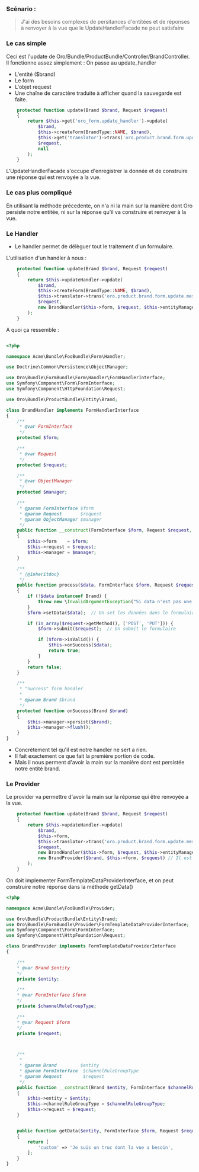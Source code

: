 ### Scénario : 

> J'ai des besoins complexes de persitances d'entitées et de réponses à renvoyer à la vue que le  UpdateHandlerFacade ne peut satisfaire

### Le cas simple

 Ceci est l'update de Oro/Bundle/ProductBundle/Controller/BrandController.
Il fonctionne assez simplement :  On passe au update_handler 
- L'entité ($brand)
- Le form
- L'objet request
- Une chaîne de caractère traduite à afficher quand la sauvegarde est faite.

```php
    protected function update(Brand $brand, Request $request)
    {
        return $this->get('oro_form.update_handler')->update(
            $brand,  
            $this->createForm(BrandType::NAME, $brand),   
            $this->get('translator')->trans('oro.product.brand.form.update.messages.saved'), 
            $request,
            null
        );
    }
```

 L'UpdateHandlerFacade s'occupe d'enregistrer la donnée et de construire une réponse qui est renvoyée a la vue.
### Le cas plus compliqué

En utilisant la méthode précedente, on n'a ni la main sur la manière dont Oro persiste notre entitée, ni sur la réponse qu'il va construire et renvoyer à la vue.

### Le Handler
- Le handler permet de délèguer tout le traitement d'un formulaire.

L'utilisation d'un handler à nous :

```php
    protected function update(Brand $brand, Request $request)
    {
        return $this->updateHandler->update(
            $brand,  
            $this->createForm(BrandType::NAME, $brand),   
            $this->translator->trans('oro.product.brand.form.update.messages.saved'), 
            $request,
            new BrandHandler($this->form, $request, $this->entityManager), // Il est là
        );
    }
```

A quoi ça ressemble : 

```php

<?php

namespace Acme\Bundle\FooBundle\Form\Handler;

use Doctrine\Common\Persistence\ObjectManager;

use Oro\Bundle\FormBundle\Form\Handler\FormHandlerInterface;
use Symfony\Component\Form\FormInterface;
use Symfony\Component\HttpFoundation\Request;

use Oro\Bundle\ProductBundle\Entity\Brand;

class BrandHandler implements FormHandlerInterface
{
    /**
     * @var FormInterface
     */
    protected $form;

    /**
     * @var Request
     */
    protected $request;

    /**
     * @var ObjectManager
     */
    protected $manager;

    /**
     * @param FormInterface $form
     * @param Request       $request
     * @param ObjectManager $manager
     */
    public function __construct(FormInterface $form, Request $request, ObjectManager $manager)
    {
        $this->form    = $form;
        $this->request = $request;
        $this->manager = $manager;
    }

    /**
     * {@inheritdoc}
     */
    public function process($data, FormInterface $form, Request $request)
    {
        if (!$data instanceof Brand) {
            throw new \InvalidArgumentException("Si data n'est pas une instance de brand on sort");
        }
        $form->setData($data);  // On set les données dans le formulaire

        if (in_array($request->getMethod(), ['POST', 'PUT'])) {
            $form->submit($request);  // On submit le formulaire

            if ($form->isValid()) {
                $this->onSuccess($data);
                return true;
            }
        }
        return false;
    }

    /**
     * "Success" form handler
     *
     * @param Brand $brand
     */
    protected function onSuccess(Brand $brand)
    {
        $this->manager->persist($brand);
        $this->manager->flush();
    }
}
```
- Concrètement tel qu'il est notre handler ne sert a rien.
- Il fait exactement ce que fait la première portion de code. 
- Mais il nous perment d'avoir la main sur la manière dont est persistée notre entité brand.


### Le Provider

Le provider va permettre d'avoir la main sur la réponse qui être renvoyée a la vue.

```php
    protected function update(Brand $brand, Request $request)
    {
        return $this->updateHandler->update(
            $brand,  
            $this->form,   
            $this->translator->trans('oro.product.brand.form.update.messages.saved'), 
            $request,
            new BrandHandler($this->form, $request, $this->entityManager), 
            new BrandProvider($brand, $this->form, $request) // Il est là
        );
    }

```
On doit implementer FormTemplateDataProviderInterface, et on peut construire notre réponse dans la méthode getData()

```php
<?php

namespace Acme\Bundle\FooBundle\Provider;

use Oro\Bundle\ProductBundle\Entity\Brand;
use Oro\Bundle\FormBundle\Provider\FormTemplateDataProviderInterface;
use Symfony\Component\Form\FormInterface;
use Symfony\Component\HttpFoundation\Request;

class BrandProvider implements FormTemplateDataProviderInterface
{

    /**
    * @var Brand $entity
    */
    private $entity;

    /**
    * @var FormInterface $form
    */
    private $channelRuleGroupType;

    /**
    * @var Request $form
    */
    private $request;



    /**
     *
     * @param Brand         $entity
     * @param FormInterface  $channelRuleGroupType
     * @param Request        $request
     */
    public function __construct(Brand $entity, FormInterface $channelRuleGroupType, Request $request)
    {
        $this->entity = $entity;
        $this->channelRuleGroupType = $channelRuleGroupType;
        $this->request = $request;
    }


    public function getData($entity, FormInterface $form, Request $request)
    {
        return [
            'custom' => 'Je suis un truc dont la vue a besoin',
        ];
    }
}
```
